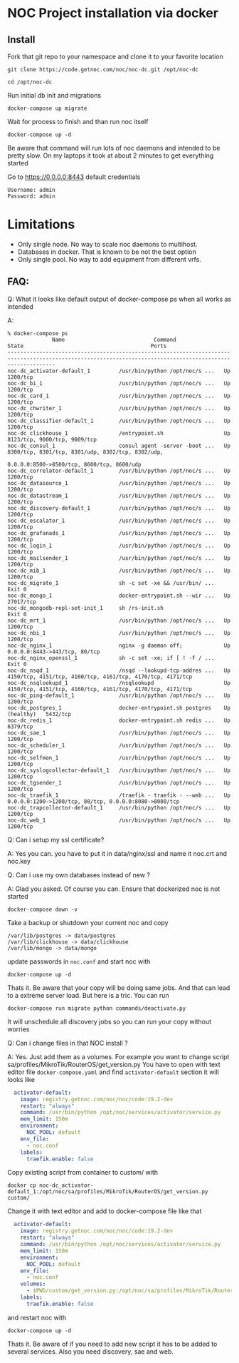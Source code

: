 NOC Project installation via docker
==================================

Install
-------

Fork that git repo to your namespace and clone it to your favorite location
```
git clone https://code.getnoc.com/noc/noc-dc.git /opt/noc-dc

cd /opt/noc-dc
```

Run initial db init and migrations
```
docker-compose up migrate
```
Wait for process to finish and than run noc itself

```
docker-compose up -d 
```
Be aware that command will run lots of noc daemons and intended to be pretty slow. 
On my laptops it took at about 2 minutes to get everything started

Go to https://0.0.0.0:8443 default credentials

```
Username: admin
Password: admin
```

# Limitations

* Only single node. No way to scale noc daemons to multihost.
* Databases in docker. That is known to be not the best option
* Only single pool. No way to add equipment from different vrfs.


FAQ:
----

Q: What it looks like default output of docker-compose ps when all works as intended 

A:

```
% docker-compose ps   
              Name                            Command                  State                                        Ports                                  
-----------------------------------------------------------------------------------------------------------------------------------------------------------
noc-dc_activator-default_1         /usr/bin/python /opt/noc/s ...   Up             1200/tcp                                                                
noc-dc_bi_1                        /usr/bin/python /opt/noc/s ...   Up             1200/tcp                                                                
noc-dc_card_1                      /usr/bin/python /opt/noc/s ...   Up             1200/tcp                                                                
noc-dc_chwriter_1                  /usr/bin/python /opt/noc/s ...   Up             1200/tcp                                                                
noc-dc_classifier-default_1        /usr/bin/python /opt/noc/s ...   Up             1200/tcp                                                                
noc-dc_clickhouse_1                /entrypoint.sh                   Up             8123/tcp, 9000/tcp, 9009/tcp                                            
noc-dc_consul_1                    consul agent -server -boot ...   Up             8300/tcp, 8301/tcp, 8301/udp, 8302/tcp, 8302/udp,                       
                                                                                   0.0.0.0:8500->8500/tcp, 8600/tcp, 8600/udp                              
noc-dc_correlator-default_1        /usr/bin/python /opt/noc/s ...   Up             1200/tcp                                                                
noc-dc_datasource_1                /usr/bin/python /opt/noc/s ...   Up             1200/tcp                                                                
noc-dc_datastream_1                /usr/bin/python /opt/noc/s ...   Up             1200/tcp                                                                
noc-dc_discovery-default_1         /usr/bin/python /opt/noc/s ...   Up             1200/tcp                                                                
noc-dc_escalator_1                 /usr/bin/python /opt/noc/s ...   Up             1200/tcp                                                                
noc-dc_grafanads_1                 /usr/bin/python /opt/noc/s ...   Up             1200/tcp                                                                
noc-dc_login_1                     /usr/bin/python /opt/noc/s ...   Up             1200/tcp                                                                
noc-dc_mailsender_1                /usr/bin/python /opt/noc/s ...   Up             1200/tcp                                                                
noc-dc_mib_1                       /usr/bin/python /opt/noc/s ...   Up             1200/tcp                                                                
noc-dc_migrate_1                   sh -c set -xe && /usr/bin/ ...   Exit 0                                                                
noc-dc_mongo_1                     docker-entrypoint.sh --wir ...   Up             27017/tcp                                                               
noc-dc_mongodb-repl-set-init_1     sh /rs-init.sh                   Exit 0                                                                                 
noc-dc_mrt_1                       /usr/bin/python /opt/noc/s ...   Up             1200/tcp                                                                
noc-dc_nbi_1                       /usr/bin/python /opt/noc/s ...   Up             1200/tcp                                                                
noc-dc_nginx_1                     nginx -g daemon off;             Up             0.0.0.0:8443->443/tcp, 80/tcp                                           
noc-dc_nginx_openssl_1             sh -c set -xe; if [ ! -f / ...   Exit 0                                                                                 
noc-dc_nsqd_1                      /nsqd --lookupd-tcp-addres ...   Up             4150/tcp, 4151/tcp, 4160/tcp, 4161/tcp, 4170/tcp, 4171/tcp              
noc-dc_nsqlookupd_1                /nsqlookupd                      Up             4150/tcp, 4151/tcp, 4160/tcp, 4161/tcp, 4170/tcp, 4171/tcp              
noc-dc_ping-default_1              /usr/bin/python /opt/noc/s ...   Up             1200/tcp                                                                
noc-dc_postgres_1                  docker-entrypoint.sh postgres    Up (healthy)   5432/tcp                                                                
noc-dc_redis_1                     docker-entrypoint.sh redis ...   Up             6379/tcp                                                                
noc-dc_sae_1                       /usr/bin/python /opt/noc/s ...   Up             1200/tcp                                                                
noc-dc_scheduler_1                 /usr/bin/python /opt/noc/s ...   Up             1200/tcp                                                                
noc-dc_selfmon_1                   /usr/bin/python /opt/noc/s ...   Up             1200/tcp                                                                
noc-dc_syslogcollector-default_1   /usr/bin/python /opt/noc/s ...   Up             1200/tcp                                                                
noc-dc_tgsender_1                  /usr/bin/python /opt/noc/s ...   Up             1200/tcp                                                                
noc-dc_traefik_1                   /traefik - traefik - --web ...   Up             0.0.0.0:1200->1200/tcp, 80/tcp, 0.0.0.0:8080->8080/tcp                  
noc-dc_trapcollector-default_1     /usr/bin/python /opt/noc/s ...   Up             1200/tcp                                                                
noc-dc_web_1                       /usr/bin/python /opt/noc/s ...   Up             1200/tcp                                      
```

Q: Can i setup my ssl certificate?

A: Yes you can. you have to put it in data/nginx/ssl and name it noc.crt and noc.key

Q: Can i use my own databases instead of new ? 

A: Glad you asked. Of course you can. Ensure that dockerized noc is not started
```
docker-compose down -v
``` 
Take a backup or shutdown your current noc and copy 
```
/var/lib/postgres -> data/postgres
/var/lib/clickhouse -> data/clickhouse
/var/lib/mongo -> data/mongo
```
update passwords in `noc.conf` and start noc with 
```
docker-compose up -d 
```
Thats it. Be aware that your copy will be doing same jobs. And that can lead to a extreme server load. But here is a tric.
You can run 
```
docker-compose run migrate python commands/deactivate.py
```
It will unschedule all discovery jobs so you can run your copy without worries 

Q: Can i change files in that NOC install ?

A: Yes. Just add them as a volumes. For example you want to change script sa/profiles/MikroTik/RouterOS/get_version.py 
You have to open with text editor file `docker-compose.yaml` and find `activator-default` section it will looks like
```yaml
  activator-default:
    image: registry.getnoc.com/noc/noc/code:19.2-dev
    restart: "always"
    command: /usr/bin/python /opt/noc/services/activator/service.py
    mem_limit: 150m
    environment:
      NOC_POOL: default
    env_file:
      - noc.conf
    labels:
      traefik.enable: false
``` 
Copy existing script from container to custom/ with 
```
docker cp noc-dc_activator-default_1:/opt/noc/sa/profiles/MikroTik/RouterOS/get_version.py custom/
```
Change it with text editor and add to docker-compose file like that
```yaml
  activator-default:
    image: registry.getnoc.com/noc/noc/code:19.2-dev
    restart: "always"
    command: /usr/bin/python /opt/noc/services/activator/service.py
    mem_limit: 150m
    environment:
      NOC_POOL: default
    env_file:
      - noc.conf
    volumes:
      - $PWD/custom/get_version.py:/opt/noc/sa/profiles/MikroTik/RouterOS/get_version.py
    labels:
      traefik.enable: false
```
and restart noc with 
```
docker-compose up -d 
```
Thats it. Be aware of if you need to add new script it has to be added to several services. Also you need discovery, sae and web.
